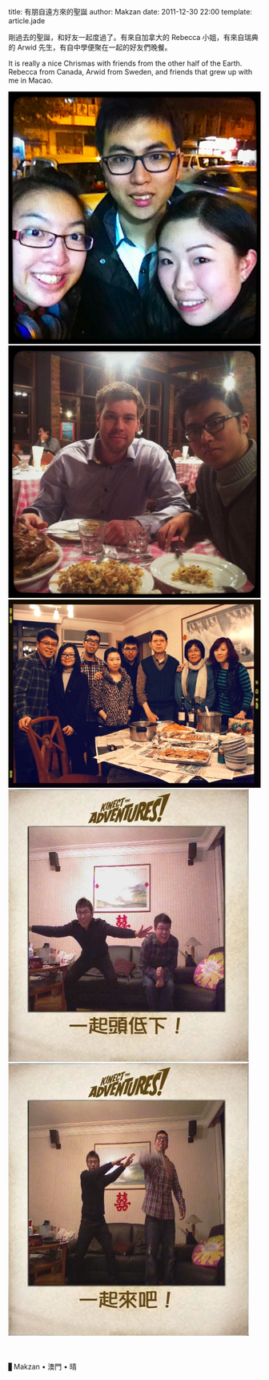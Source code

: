 title: 有朋自遠方來的聖誕
author: Makzan
date: 2011-12-30 22:00
template: article.jade

剛過去的聖誕，和好友一起度過了。有來自加拿大的 Rebecca 小姐，有來自瑞典的 Arwid 先生，有自中學便聚在一起的好友們晚餐。 

It is really a nice Chrismas with friends from the other half of the Earth. Rebecca from Canada, Arwid from Sweden, and friends that grew up with me in Macao.

![Rebecca](1.jpg)
![Arwid](2.jpg)
![CrossThinker](3.jpg)
![Billy Au](4.jpg)
![CCC](5.jpg)

　

▋Makzan • 澳門 • 晴